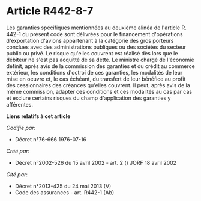 # Article R442-8-7

Les garanties spécifiques mentionnées au deuxième alinéa de l'article R. 442-1 du présent code sont délivrées pour le
financement d'opérations d'exportation d'avions appartenant à la catégorie des gros porteurs conclues avec des
administrations publiques ou des sociétés du secteur public ou privé. Le risque qu'elles couvrent est réalisé dès lors que le
débiteur ne s'est pas acquitté de sa dette. Le ministre chargé de l'économie définit, après avis de la commission des
garanties et du crédit au commerce extérieur, les conditions d'octroi de ces garanties, les modalités de leur mise en oeuvre
et, le cas échéant, du transfert de leur bénéfice au profit des cessionnaires des créances qu'elles couvrent. Il peut, après
avis de la même commission, adapter ces conditions et ces modalités au cas par cas et exclure certains risques du champ
d'application des garanties y afférentes.

**Liens relatifs à cet article**

_Codifié par_:

  - Décret n°76-666 1976-07-16

_Créé par_:

  - Décret n°2002-526 du 15 avril 2002 - art. 2 () JORF 18 avril 2002

_Cité par_:

  - Décret n°2013-425 du 24 mai 2013 (V)
  - Code des assurances - art. R442-1 (Ab)
